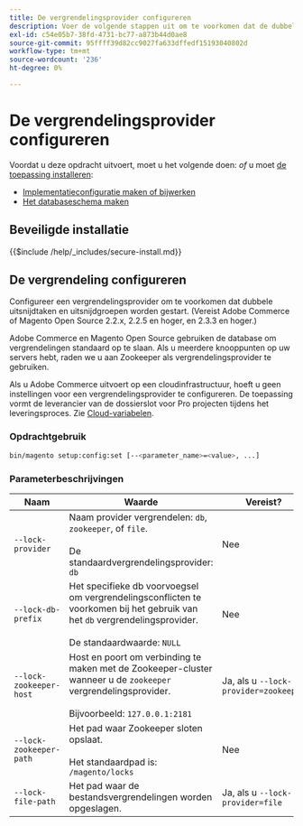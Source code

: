```yaml
---
title: De vergrendelingsprovider configureren
description: Voer de volgende stappen uit om te voorkomen dat de dubbele uitsnijdtaken en uitsnijdgroepen worden uitgevoerd op uw Adobe Commerce- of Magento Open Source-implementatie.
exl-id: c54e05b7-38fd-4731-bc77-a873b44d0ae8
source-git-commit: 95ffff39d82cc9027fa633dffedf15193040802d
workflow-type: tm+mt
source-wordcount: '236'
ht-degree: 0%

---
```


# De vergrendelingsprovider configureren

Voordat u deze opdracht uitvoert, moet u het volgende doen: *of* u moet [de toepassing installeren](../advanced.md):

* [Implementatieconfiguratie maken of bijwerken](deployment.md)
* [Het databaseschema maken](database.md)

## Beveiligde installatie

{{$include /help/_includes/secure-install.md}}

## De vergrendeling configureren

Configureer een vergrendelingsprovider om te voorkomen dat dubbele uitsnijdtaken en uitsnijdgroepen worden gestart. (Vereist Adobe Commerce of Magento Open Source 2.2.x, 2.2.5 en hoger, en 2.3.3 en hoger.)

Adobe Commerce en Magento Open Source gebruiken de database om vergrendelingen standaard op te slaan. Als u meerdere knooppunten op uw servers hebt, raden we u aan Zookeeper als vergrendelingsprovider te gebruiken.

Als u Adobe Commerce uitvoert op een cloudinfrastructuur, hoeft u geen instellingen voor een vergrendelingsprovider te configureren. De toepassing vormt de leverancier van de dossierslot voor Pro projecten tijdens het leveringsproces. Zie [Cloud-variabelen](https://devdocs.magento.com/cloud/env/variables-cloud.html).

### Opdrachtgebruik

```bash
bin/magento setup:config:set [--<parameter_name>=<value>, ...]
```

### Parameterbeschrijvingen

| Naam | Waarde | Vereist? |
|--- |--- |--- |
| `--lock-provider` | Naam provider vergrendelen: `db`, `zookeeper`, of `file`.<br><br>De standaardvergrendelingsprovider: `db` | Nee |
| `--lock-db-prefix` | Het specifieke db voorvoegsel om vergrendelingsconflicten te voorkomen bij het gebruik van het `db` vergrendelingsprovider.<br><br>De standaardwaarde: `NULL` | Nee |
| `--lock-zookeeper-host` | Host en poort om verbinding te maken met de Zookeeper-cluster wanneer u de `zookeeper` vergrendelingsprovider.<br><br>Bijvoorbeeld: `127.0.0.1:2181` | Ja, als u `--lock-provider=zookeeper` |
| `--lock-zookeeper-path` | Het pad waar Zookeeper sloten opslaat.<br><br>Het standaardpad is: `/magento/locks` | Nee |
| `--lock-file-path` | Het pad waar de bestandsvergrendelingen worden opgeslagen. | Ja, als u `--lock-provider=file` |
